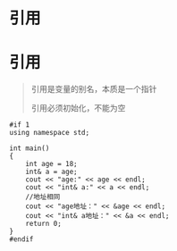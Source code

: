 # 引用


# 引用 #
> 引用是变量的别名，本质是一个指针
> 
> 引用必须初始化，不能为空

    #if 1
    using namespace std;
    
    int main()
    {
    	int age = 18;
    	int& a = age;
    	cout << "age:" << age << endl;
    	cout << "int& a:" << a << endl;
    	//地址相同
    	cout << "age地址：" << &age << endl;
    	cout << "int& a地址：" << &a << endl;
    	return 0;
    }
    #endif

